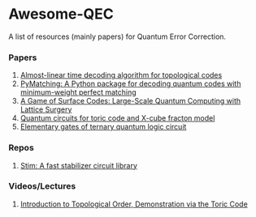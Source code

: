 # Awesome-QEC
A list of resources (mainly papers) for Quantum Error Correction.

### Papers
1. [Almost-linear time decoding algorithm for topological codes](https://arxiv.org/abs/1709.06218)
2. [PyMatching: A Python package for decoding quantum codes
with minimum-weight perfect matching](https://arxiv.org/pdf/2105.13082.pdf)
3. [A Game of Surface Codes: Large-Scale Quantum Computing with Lattice Surgery](https://www.arxiv-vanity.com/papers/1808.02892/)
4. [Quantum circuits for toric code and X-cube fracton model](https://arxiv.org/pdf/2210.01682.pdf)
5. [Elementary gates of ternary quantum logic circuit](https://arxiv.org/pdf/1105.5485.pdf)

### Repos
1. [Stim: A fast stabilizer circuit library](https://github.com/quantumlib/Stim)

### Videos/Lectures
1. [Introduction to Topological Order, Demonstration via the Toric Code
](https://youtu.be/Rs2NMe4Lsbw)
